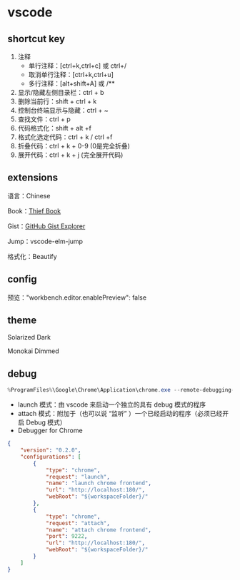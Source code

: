 # vscode

## shortcut key

1. 注释
   - 单行注释：[ctrl+k,ctrl+c] 或 ctrl+/
   - 取消单行注释：[ctrl+k,ctrl+u]
   - 多行注释：[alt+shift+A] 或 /**
2. 显示/隐藏左侧目录栏：ctrl + b
3. 删除当前行：shift + ctrl + k
4. 控制台终端显示与隐藏：ctrl + ~
5. 查找文件：ctrl + p
6. 代码格式化：shift + alt +f
7. 格式化选定代码：ctrl + k / ctrl +f
8. 折叠代码：ctrl + k + 0-9 (0是完全折叠)
9. 展开代码：ctrl + k + j (完全展开代码)

## extensions

语言：Chinese

Book：[Thief Book](https://github.com/cteamx/Thief-Book-VSCode)

Gist：[GitHub Gist Explorer](https://github.com/k9982874/github-gist-explorer)

Jump：vscode-elm-jump

格式化：Beautify

## config

预览："workbench.editor.enablePreview": false

## theme

Solarized Dark

Monokai Dimmed

## debug

```powershell
%ProgramFiles%\Google\Chrome\Application\chrome.exe --remote-debugging-port=9222
```

- launch 模式：由 vscode 来启动一个独立的具有 debug 模式的程序
- attach 模式：附加于（也可以说 “监听” ）一个已经启动的程序（必须已经开启 Debug 模式）
- Debugger for Chrome

```json
{
    "version": "0.2.0",
    "configurations": [
        {
            "type": "chrome",
            "request": "launch",
            "name": "launch chrome frontend",
            "url": "http://localhost:180/",
            "webRoot": "${workspaceFolder}/"
        },
        {
            "type": "chrome",
            "request": "attach",
            "name": "attach chrome frontend",
            "port": 9222,
            "url": "http://localhost:180/",
            "webRoot": "${workspaceFolder}/"
        }
    ]
}
```

